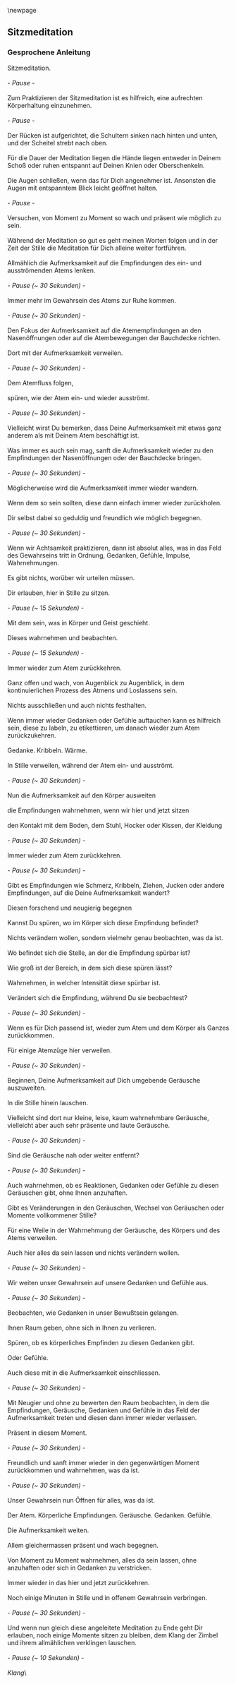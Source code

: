 \newpage

## Sitzmeditation

### Gesprochene Anleitung

Sitzmeditation.\
\
_- Pause -_ \
\
Zum Praktizieren der Sitzmeditation ist es hilfreich, eine aufrechten Körperhaltung einzunehmen.\
\
_- Pause -_ \
\
Der Rücken ist aufgerichtet, die Schultern sinken nach hinten und unten, und der Scheitel strebt nach oben.\
\
Für die Dauer der Meditation liegen die Hände liegen entweder in Deinem Schoß oder ruhen entspannt auf Deinen Knien oder Oberschenkeln.\
\
Die Augen schließen, wenn das für Dich angenehmer ist. Ansonsten die Augen mit entspanntem Blick leicht geöffnet halten.\
\
_- Pause -_ \
\
Versuchen, von Moment zu Moment so wach und präsent wie möglich zu sein.\
\
Während der Meditation so gut es geht meinen Worten folgen und in der Zeit der Stille die Meditation für Dich alleine weiter fortführen.\
\
Allmählich die Aufmerksamkeit auf die Empfindungen des ein- und ausströmenden Atems lenken.\
\
_- Pause (~ 30 Sekunden) -_ \
\
Immer mehr im Gewahrsein des Atems zur Ruhe kommen.\
\
_- Pause (~ 30 Sekunden) -_ \
\
Den Fokus der Aufmerksamkeit auf die Atemempfindungen an den Nasenöffnungen oder auf die Atembewegungen der Bauchdecke richten.\
\
Dort mit der Aufmerksamkeit verweilen.\
\
_- Pause (~ 30 Sekunden) -_ \
\
Dem Atemfluss folgen, \
\
spüren, wie der Atem ein- und wieder ausströmt.\
\
_- Pause (~ 30 Sekunden) -_ \
\
Vielleicht wirst Du bemerken, dass Deine Aufmerksamkeit mit etwas ganz anderem als mit Deinem Atem beschäftigt ist.\
\
Was immer es auch sein mag, sanft die Aufmerksamkeit wieder zu den Empfindungen der Nasenöffnungen oder der Bauchdecke bringen.\
\
_- Pause (~ 30 Sekunden) -_ \
\
Möglicherweise wird die Aufmerksamkeit immer wieder wandern.\
\
Wenn dem so sein sollten, diese dann einfach immer wieder zurückholen.\
\
Dir selbst dabei so geduldig und freundlich wie möglich begegnen.\
\
_- Pause (~ 30 Sekunden) -_ \
\
Wenn wir Achtsamkeit praktizieren, dann ist absolut alles, was in das Feld des Gewahrseins tritt in Ordnung, Gedanken, Gefühle, Impulse, Wahrnehmungen.\
\
Es gibt nichts, worüber wir urteilen müssen.\
\
Dir erlauben, hier in Stille zu sitzen.\
\
_- Pause (~ 15 Sekunden) -_ \
\
Mit dem sein, was in Körper und Geist geschieht.\
\
Dieses wahrnehmen und beabachten.\
\
_- Pause (~ 15 Sekunden) -_ \
\
Immer wieder zum Atem zurückkehren.\
\
Ganz offen und wach, von Augenblick zu Augenblick, in dem kontinuierlichen Prozess des Atmens und Loslassens sein.\
\
Nichts ausschließen und auch nichts festhalten.\
\
Wenn immer wieder Gedanken oder Gefühle auftauchen kann es hilfreich sein, diese zu labeln, zu etikettieren, um danach wieder zum Atem zurückzukehren.\
\
Gedanke. Kribbeln. Wärme.\
\
In Stille verweilen, während der Atem ein- und ausströmt.\
\
_- Pause (~ 30 Sekunden) -_ \
\
Nun die Aufmerksamkeit auf den Körper ausweiten\
\
die Empfindungen wahrnehmen, wenn wir hier und jetzt sitzen\
\
den Kontakt mit dem Boden, dem Stuhl, Hocker oder Kissen, der Kleidung\
\
_- Pause (~ 30 Sekunden) -_ \
\
Immer wieder zum Atem zurückkehren.\
\
_- Pause (~ 30 Sekunden) -_ \
\
Gibt es Empfindungen wie Schmerz, Kribbeln, Ziehen, Jucken oder andere Empfindungen, auf die Deine Aufmerksamkeit wandert?\
\
Diesen forschend und neugierig begegnen\
\
Kannst Du spüren, wo im Körper sich diese Empfindung befindet?\
\
Nichts verändern wollen, sondern vielmehr genau beobachten, was da ist.\
\
Wo befindet sich die Stelle, an der die Empfindung spürbar ist?\
\
Wie groß ist der Bereich, in dem sich diese spüren lässt?\
\
Wahrnehmen, in welcher Intensität diese spürbar ist.\
\
Verändert sich die Empfindung, während Du sie beobachtest?\
\
_- Pause (~ 30 Sekunden) -_ \
\
Wenn es für Dich passend ist, wieder zum Atem und dem Körper als Ganzes zurückkommen.\
\
Für einige Atemzüge hier verweilen.\
\
_- Pause (~ 30 Sekunden) -_ \
\
Beginnen, Deine Aufmerksamkeit auf Dich umgebende Geräusche auszuweiten.\
\
In die Stille hinein lauschen.\
\
Vielleicht sind dort nur kleine, leise, kaum wahrnehmbare Geräusche, vielleicht aber auch sehr präsente und laute Geräusche.\
\
_- Pause (~ 30 Sekunden) -_ \
\
Sind die Geräusche nah oder weiter entfernt?\
\
_- Pause (~ 30 Sekunden) -_ \
\
Auch wahrnehmen, ob es Reaktionen, Gedanken oder Gefühle zu diesen Geräuschen gibt, ohne Ihnen anzuhaften.\
\
Gibt es Veränderungen in den Geräuschen, Wechsel von Geräuschen oder Momente vollkommener Stille?\
\
Für eine Weile in der Wahrnehmung der Geräusche, des Körpers und des Atems verweilen.\
\
Auch hier alles da sein lassen und nichts verändern wollen.\
\
_- Pause (~ 30 Sekunden) -_ \
\
Wir weiten unser Gewahrsein auf unsere Gedanken und Gefühle aus.\
\
_- Pause (~ 30 Sekunden) -_ \
\
Beobachten, wie Gedanken in unser Bewußtsein gelangen.\
\
Ihnen Raum geben, ohne sich in Ihnen zu verlieren.\
\
Spüren, ob es körperliches Empfinden zu diesen Gedanken gibt.\
\
Oder Gefühle.\
\
Auch diese mit in die Aufmerksamkeit einschliessen.\
\
_- Pause (~ 30 Sekunden) -_ \
\
Mit Neugier und ohne zu bewerten den Raum beobachten, in dem die Empfindungen, Geräusche, Gedanken und Gefühle in das Feld der Aufmerksamkeit treten und diesen dann immer wieder verlassen.\
\
Präsent in diesem Moment.\
\
_- Pause (~ 30 Sekunden) -_ \
\
Freundlich und sanft immer wieder in den gegenwärtigen Moment zurückkommen und wahrnehmen, was da ist.\
\
_- Pause (~ 30 Sekunden) -_ \
\
Unser Gewahrsein nun Öffnen für alles, was da ist.\
\
Der Atem. Körperliche Empfindungen. Geräusche. Gedanken. Gefühle.\
\
Die Aufmerksamkeit weiten.\
\
Allem gleichermassen präsent und wach begegnen.\
\
Von Moment zu Moment wahrnehmen, alles da sein lassen, ohne anzuhaften oder sich in Gedanken zu verstricken.\
\
Immer wieder in das hier und jetzt zurückkehren.\
\
Noch einige Minuten in Stille und in offenem Gewahrsein verbringen.\
\
_- Pause (~ 30 Sekunden) -_ \
\
Und wenn nun gleich diese angeleitete Meditation zu Ende geht Dir erlauben, noch einige Momente sitzen zu bleiben, dem Klang der Zimbel und ihrem allmählichen verklingen lauschen.\
\
_- Pause (~ 10 Sekunden) -_ \
\
_Klang_\
